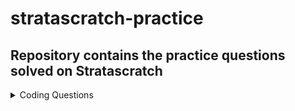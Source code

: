 # stratascratch-practice
## Repository contains the practice questions solved on Stratascratch

<details>
  <summary>Coding Questions</summary>
  
  | Question | Link to question | Difficulty |
  | --------------- | --------------- | --------------- |
  | Gender With Most Doctor Appointments | https://platform.stratascratch.com/coding/10170-gender-with-most-doctor-appointments | Easy |
  | Number Of Records By Variety | https://platform.stratascratch.com/coding/10168-number-of-records-by-variety | Easy |
  | Count the number of movies that Abigail Breslin nominated for oscar | https://platform.stratascratch.com/coding/10128-count-the-number-of-movies-that-abigail-breslin-nominated-for-oscar | Easy |
  | Account Registrations | https://platform.stratascratch.com/coding/2126-account-registrations | Easy |
  | Mobile and Web Logins | https://platform.stratascratch.com/coding/2080-mobile-and-web-logins | Easy |
  | Salaries Differences | https://platform.stratascratch.com/coding/10308-salaries-differences | Easy |
  | Finding Updated Records | https://platform.stratascratch.com/coding/10299-finding-updated-records | Easy |
  | Find all inspections which are part of an inactive program | https://platform.stratascratch.com/coding/10277-find-all-inspections-which-are-part-of-an-inactive-program | Easy |
  | Order all countries by the year they first participated in the Olympics | https://platform.stratascratch.com/coding/10184-order-all-countries-by-the-year-they-first-participated-in-the-olympics | Easy |
  | Total Cost Of Orders | https://platform.stratascratch.com/coding/10183-total-cost-of-orders | Easy |
  | Bikes Last Used | https://platform.stratascratch.com/coding/10176-bikes-last-used | Easy |
  | Find all posts which were reacted to with a heart | https://platform.stratascratch.com/coding/10087-find-all-posts-which-were-reacted-to-with-a-heart | Easy |
  | Find the average distance traveled in each hour | https://platform.stratascratch.com/coding/10006-find-the-average-distance-traveled-in-each-hour | Easy |
  | Hour Of Highest Gas Expense | https://platform.stratascratch.com/coding/10005-hour-of-highest-gas-expense | Easy |
  | Find all Lyft rides which happened on rainy days before noon | https://platform.stratascratch.com/coding/10004-find-all-lyft-rides-which-happened-on-rainy-days-before-noon | Easy |
  | Lyft Driver Wages | https://platform.stratascratch.com/coding/10003-lyft-driver-wages | Easy |
  | QBs With Most Interceptions | https://platform.stratascratch.com/coding/9969-qbs-with-most-interceptions | Easy |
  | Top 10 QBs | https://platform.stratascratch.com/coding/9962-top-10-qbs | Easy |
  | Total Employees in Each Department | https://platform.stratascratch.com/coding/9861-find-the-number-of-employees-in-each-department | Easy |
  | Find the average of inspections scores between 91 and 100 | https://platform.stratascratch.com/coding/9707-find-the-average-of-inspections-scores-between-91-and-100 | Easy |
  | Find the number of inspections per day | https://platform.stratascratch.com/coding/9704-find-the-number-of-inspections-per-day | Easy |
  | Find the most common grade earned by bakeries | https://platform.stratascratch.com/coding/9703-find-the-most-common-grade-earned-by-bakeries | Easy |
  | Find the average score for grades A, B, and C | https://platform.stratascratch.com/coding/9693-find-the-average-score-for-grades-a-b-and-c | Easy |
  | Find all routine inspections where high-risk issues were found | https://platform.stratascratch.com/coding/9690-find-all-routine-inspections-where-high-risk-issues-were-found | Easy |
  | Inspection For Glassell Coffee Shop | https://platform.stratascratch.com/coding/9689-inspection-for-glassell-coffee-shop | Easy |
  | Count the number of user events performed by MacBookPro users | https://platform.stratascratch.com/coding/9653-count-the-number-of-user-events-performed-by-macbookpro-users | Easy |
  | Oregon's Prior Month's Sales | https://platform.stratascratch.com/coding/2160-oregons-prior-months-sales | Easy |
  | Active Users Per Platform | https://platform.stratascratch.com/coding/2072-active-users-per-platform | Easy |
  | Total Shipment Weight | https://platform.stratascratch.com/coding/2058-total-shipment-weight | Easy |
  | Weight For First Shipment | https://platform.stratascratch.com/coding/2057-weight-for-first-shipment | Easy |
  | Unique Users Per Client Per Month | https://platform.stratascratch.com/coding/2024-unique-users-per-client-per-month | Easy |
  | Total Number Of Housing Units | https://platform.stratascratch.com/coding/10167-total-number-of-housing-units | Easy |
  | Sorting By Second Character | https://platform.stratascratch.com/coding/2166-sorting-by-second-character | Easy |
  | Admin Department Employees Beginning in April or Later | https://platform.stratascratch.com/coding/9845-find-the-number-of-employees-working-in-the-admin-department | Easy |
  | Customer Details | https://platform.stratascratch.com/coding/9891-customer-details | Easy |
  | Number of Shipments Per Month | https://platform.stratascratch.com/coding/2056-number-of-shipments-per-month | Easy |
  | Reviews of Hotel Arena | https://platform.stratascratch.com/coding/10166-reviews-of-hotel-arena | Easy |
  | 3 Bed Minimum | https://platform.stratascratch.com/coding/9627-3-bed-minimum | Easy |
  | Cheapest Properties | https://platform.stratascratch.com/coding/9625-cheapest-properties | Easy |
  | Dirty Hotel Rooms | https://platform.stratascratch.com/coding/9602-dirty-hotel-rooms | Easy |
  | Find all neighborhoods present in this dataset | https://platform.stratascratch.com/coding/9626-find-all-neighborhoods-present-in-this-dataset | Easy |
  | Total AdWords Earnings | https://platform.stratascratch.com/coding/10164-total-adwords-earnings | Easy |
  | Number Of Acquisitions | https://platform.stratascratch.com/coding/10162-number-of-acquisitions | Easy |
  | Pending Claims | https://platform.stratascratch.com/coding/2083-pending-claims | Easy |
  | Number of Hires During Specific Time Period | https://platform.stratascratch.com/coding/2151-number-of-hires-during-specific-time-period | Easy |
  | Rank guests based on their ages | https://platform.stratascratch.com/coding/10160-rank-guests-based-on-their-ages | Easy |
  | Find the number of Yelp businesses that sell pizza | https://platform.stratascratch.com/coding/10153-find-the-number-of-yelp-businesses-that-sell-pizza | Easy |
  | Find the review count for one-star businesses from yelp | https://platform.stratascratch.com/coding/10050-find-the-review-count-for-one-star-businesses-from-yelp | Easy |
  | Gender With Generous Reviews | https://platform.stratascratch.com/coding/10149-gender-with-generous-reviews | Easy |
  | Guest Or Host Kindness | https://platform.stratascratch.com/coding/10072-guest-or-host-kindness | Easy |
  | Find players who participated in the Olympics representing more than one team | https://platform.stratascratch.com/coding/10143-find-players-who-participated-in-the-olympics-representing-more-than-one-team | Easy |
  | Total Salary by Department | https://platform.stratascratch.com/coding/9869-find-the-total-salary-of-each-department | Medium |
  | Most Profitable Companies | https://platform.stratascratch.com/coding/10354-most-profitable-companies | Medium |
  | Workers With The Highest Salaries | https://platform.stratascratch.com/coding/10353-workers-with-the-highest-salaries | Medium |
  | Average On-Time Order Value | https://platform.stratascratch.com/coding/2153-average-on-time-order-value | Medium |
  | Users By Average Session Time | https://platform.stratascratch.com/coding/10352-users-by-avg-session-time | Medium |
  | Activity Rank | https://platform.stratascratch.com/coding/10351-activity-rank | Medium |
  
  

  
  
  
  
  
  

</details>


